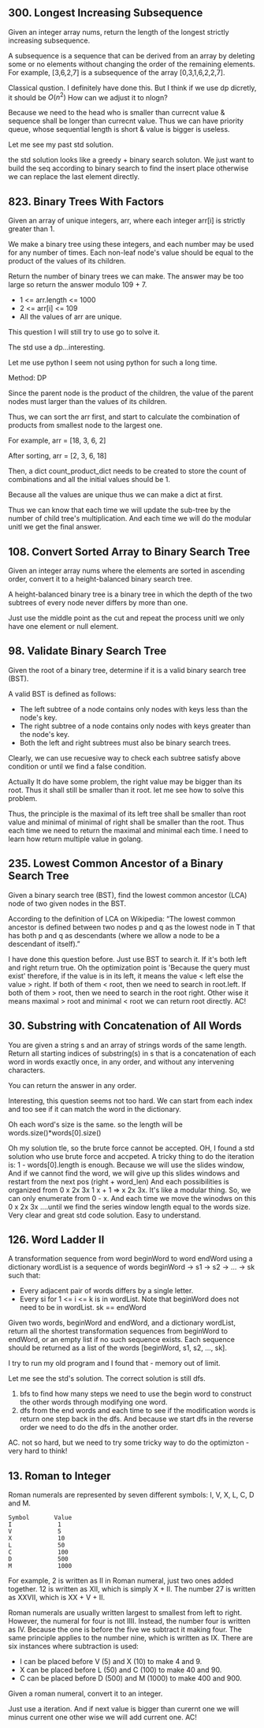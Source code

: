 ## 300. Longest Increasing Subsequence

Given an integer array nums, return the length of the longest strictly increasing subsequence.

A subsequence is a sequence that can be derived from an array by deleting some or no elements without changing the order of the remaining elements. For example, [3,6,2,7] is a subsequence of the array [0,3,1,6,2,2,7].

Classical qustion. I definitely have done this. But I think if we use dp dicretly, it should be $O(n^2)$  How can we adjust it to nlogn?

Because we need to the head who is smaller than currecnt value & sequence shall be longer than currecnt value. Thus we can have priority queue, whose sequential length is short & value is bigger is useless.

Let me see my past std solution.

the std solution looks like a greedy + binary search soluton. We just want to build the seq according to binary search to find the insert place otherwise we can replace the last element directly.

## 823. Binary Trees With Factors

Given an array of unique integers, arr, where each integer arr[i] is strictly greater than 1.

We make a binary tree using these integers, and each number may be used for any number of times. Each non-leaf node's value should be equal to the product of the values of its children.

Return the number of binary trees we can make. The answer may be too large so return the answer modulo 109 + 7.

* 1 <= arr.length <= 1000
* 2 <= arr[i] <= 109
* All the values of arr are unique.

This question I will still try to use go to solve it.

The std use a dp...interesting.

Let me use python I seem not using python for such a long time.

Method: DP

Since the parent node is the product of the children, the value of the parent nodes must larger than the values of its children.

Thus, we can sort the arr first, and start to calculate the combination of products from smallest node to the largest one.

For example, arr = [18, 3, 6, 2]

After sorting, arr = [2, 3, 6, 18]

Then, a dict count_product_dict needs to be created to store the count of combinations and all the initial values should be 1.

Because all the values are unique thus we can make a dict at first.

Thus we can know that each time we will update the sub-tree by the number of child tree's multiplication. And each time we will do the modular unitl we get the final answer.

## 108. Convert Sorted Array to Binary Search Tree

Given an integer array nums where the elements are sorted in ascending order, convert it to a height-balanced binary search tree.

A height-balanced binary tree is a binary tree in which the depth of the two subtrees of every node never differs by more than one.

Just use the middle point as the cut and repeat the process unitl we only have one element or null element.

## 98. Validate Binary Search Tree

Given the root of a binary tree, determine if it is a valid binary search tree (BST).

A valid BST is defined as follows:

* The left subtree of a node contains only nodes with keys less than the node's key.
* The right subtree of a node contains only nodes with keys greater than the node's key.
* Both the left and right subtrees must also be binary search trees.

Clearly, we can use recuesive way to check each subtree satisfy above condition or until we find a false condition.

Actually It do have some problem, the right value may be bigger than its root. Thus it shall still be smaller than it root. let me see how to solve this problem.

Thus, the principle is the maximal of its left tree shall be smaller than root value and minimal of minimal of right shall be smaller than the root. Thus each time we need to return the maximal and minimal each time. I need to learn how return multiple value in golang.

## 235. Lowest Common Ancestor of a Binary Search Tree

Given a binary search tree (BST), find the lowest common ancestor (LCA) node of two given nodes in the BST.

According to the definition of LCA on Wikipedia: “The lowest common ancestor is defined between two nodes p and q as the lowest node in T that has both p and q as descendants (where we allow a node to be a descendant of itself).”

I have done this question before. Just use BST to search it. If it's both left and right return true. Oh the optimization point is 'Because the query must exist' therefore, if the value is in its left, it means the value < left else the value > right. If both of them < root, then we need to search in root.left. If both of them > root, then we need to search in the root right. Other wise it means maximal > root and minimal < root we can return root directly. AC!

## 30. Substring with Concatenation of All Words

You are given a string s and an array of strings words of the same length. Return all starting indices of substring(s) in s that is a concatenation of each word in words exactly once, in any order, and without any intervening characters.

You can return the answer in any order.

Interesting, this question seems not too hard. We can start from each index and too see if it can match the word in the dictionary.

Oh each word's size is the same. so the length will be words.size()*words[0].size()

Oh my solution tle, so the brute force cannot be accepted. OH, I found a std solution who use brute force and accpeted.  A tricky thing to do the iteration is: 1 - words[0].length is enough. Because we will use the slides window, And if we cannot find the word, we will give up this slides windows and restart from the next pos (right + word_len) And each possibilities is organized from 0 x 2x 3x 1 x + 1 => x 2x 3x. It's like a modular thing. So, we can only enumerate from 0 - x. And each time we move the winodws on this 0 x 2x 3x ....until we find the series window length equal to the words size. Very clear and great std code solution. Easy to understand.

## 126. Word Ladder II

A transformation sequence from word beginWord to word endWord using a dictionary wordList is a sequence of words beginWord -> s1 -> s2 -> ... -> sk such that:

* Every adjacent pair of words differs by a single letter.
* Every si for 1 <= i <= k is in wordList. Note that beginWord does not need to be in wordList. sk == endWord

Given two words, beginWord and endWord, and a dictionary wordList, return all the shortest transformation sequences from beginWord to endWord, or an empty list if no such sequence exists. Each sequence should be returned as a list of the words [beginWord, s1, s2, ..., sk].

I try to run my old program and I found that - memory out of limit.

Let me see the std's solution. The correct solution is still dfs. 

1. bfs to find how many steps we need to use the begin word to construct the other words through modifying one word.
2. dfs from the end words and each time to see if the modification words is return one step back in the dfs. And because we start dfs in the reverse order we need to do the dfs in the another order.

AC. not so hard, but we need to try some tricky way to do the optimizton - very hard to think!

## 13. Roman to Integer

Roman numerals are represented by seven different symbols: I, V, X, L, C, D and M.

```
Symbol       Value
I             1
V             5
X             10
L             50
C             100
D             500
M             1000
```

For example, 2 is written as II in Roman numeral, just two ones added together. 12 is written as XII, which is simply X + II. The number 27 is written as XXVII, which is XX + V + II.

Roman numerals are usually written largest to smallest from left to right. However, the numeral for four is not IIII. Instead, the number four is written as IV. Because the one is before the five we subtract it making four. The same principle applies to the number nine, which is written as IX. There are six instances where subtraction is used:

* I can be placed before V (5) and X (10) to make 4 and 9. 
* X can be placed before L (50) and C (100) to make 40 and 90. 
* C can be placed before D (500) and M (1000) to make 400 and 900.

Given a roman numeral, convert it to an integer.

Just use a iteration. And if next value is bigger than curernt one we will minus current one other wise we will add current one. AC!
